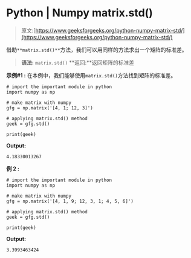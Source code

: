 # Python | Numpy matrix.std()

> 原文:[https://www.geeksforgeeks.org/python-numpy-matrix-std/](https://www.geeksforgeeks.org/python-numpy-matrix-std/)

借助`**matrix.std()**`方法，我们可以用同样的方法求出一个矩阵的标准差。

> **语法:** `matrix.std()`
> **返回:**返回矩阵的标准差

**示例#1 :**
在本例中，我们能够使用`matrix.std()`方法找到矩阵的标准差。

```
# import the important module in python
import numpy as np

# make matrix with numpy
gfg = np.matrix('[4, 1; 12, 3]')

# applying matrix.std() method
geek = gfg.std()

print(geek)
```

**Output:**

```
4.18330013267

```

**例 2 :**

```
# import the important module in python
import numpy as np

# make matrix with numpy
gfg = np.matrix('[4, 1, 9; 12, 3, 1; 4, 5, 6]')

# applying matrix.std() method
geek = gfg.std()

print(geek)
```

**Output:**

```
3.3993463424

```